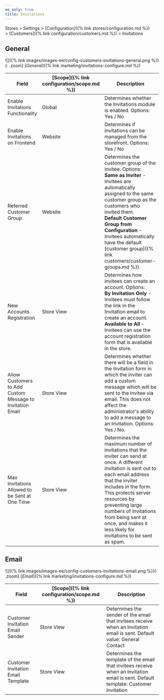 ```yaml
---
ee_only: true
title: Invitations
---
```


Stores > Settings > [Configuration]({% link stores/configuration.md %}) > [Customers]({% link configuration/customers.md %}) > Invitations

## General

![]({% link images/images-ee/config-customers-invitations-general.png %}){: .zoom}
[_General_]({% link marketing/invitations-configure.md %})

|Field|[Scope]({% link configuration/scope.md %})|Description|
|--- |--- |--- |
|Enable Invitations Functionality|Global|Determines whether the Invitations module is enabled. Options: Yes / No|
|Enable Invitations on Frontend|Website|Determines if invitations can be managed from the storefront. Options: Yes / No|
|Referred Customer Group|Website|Determines the customer group of the invitee. Options: <br/>**Same as Inviter** - Invitees are automatically assigned to the same customer group as the customers who invited them. <br/>**Default Customer Group from Configuration** - Invitees automatically have the default [customer group]({% link customers/customer-groups.md %}).|
|New Accounts Registration|Store View|Determines how invitees can create an account. Options: <br/>**By Invitation Only** -  Invitees must follow the link in the Invitation email to create an account. <br/>**Available to All** - Invitees can use the account registration form that is available in the store.|
|Allow Customers to Add Custom Message to Invitation Email|Store View|Determines whether there will be a field in the Invitation form in which the inviter can add a custom message which will be sent to the invitee via email. This does not affect the administrator's ability to add a message to an Invitation. Options: Yes / No.|
|Max Invitations Allowed to be Sent at One Time|Store View|Determines the maximum number of invitations that the inviter can send at once. A different invitation is sent out to each email address that the inviter includes in the form. This protects server resources by preventing large numbers of Invitations from being sent at once, and makes it less likely for invitations to be sent as spam.|

## Email

![]({% link images/images-ee/config-customers-invitations-email.png %}){: .zoom}
[_Email_]({% link marketing/invitations-configure.md %})

|Field|[Scope]({% link configuration/scope.md %})|Description|
|--- |--- |--- |
|Customer Invitation Email Sender|Store View|Determines the sender of the email that invitees receive when an Invitation email is sent. Default value: General Contact|
|Customer Invitation Email Template|Store View|Determines the template of the email that invitees receive when an Invitation email is sent. Default template: Customer Invitation|
